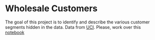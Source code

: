 
# Wholesale Customers
The goal of this project is to identify and describe the various customer segments hidden in the data. Data from [UCI](https://archive.ics.uci.edu/ml/datasets/Wholesale+customers). Please, work over this [notebook](https://colab.research.google.com/github/emmanueliarussi/DataScienceCapstone/blob/master/3_MidtermProjects/ProjectWC/main.ipynb)

